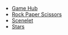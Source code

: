 
- [Game Hub](game-hub/index.html)
- [Rock Paper Scissors](rock-paper-scissors/index.html)
- [Scenelet](scenelet/index.html)
- [Stars](stars/index.html)